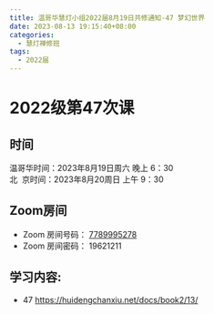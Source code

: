 ```yaml
---
title: 温哥华慧灯小组2022届8月19日共修通知-47 梦幻世界
date: 2023-08-13 19:15:40+08:00
categories:
  - 慧灯禅修班
tags:
  - 2022届
---
```





# 2022级第47次课

## 时间

温哥华时间：2023年8月19日周六 晚上 6：30\
北  京时间：2023年8月20周日 上午 9：30

## Zoom房间

* Zoom 房间号码： [7789995278](https://us02web.zoom.us/j/7789995278?pwd=VjZmbWJFY2k2K0E5RVB2cTNIQmhqUT09)
* Zoom 房间密码： 19621211

## 学习内容:

* 47 [](https://huidengchanxiu.net/docs/book2/12)<https://huidengchanxiu.net/docs/book2/13/>